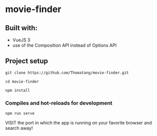 # movie-finder

## Built with:
* VueJS 3
* use of the Composition API instead of Options API


## Project setup

```
git clone https://github.com/Thomatang/movie-finder.git
```
```
cd movie-finder
```
```
npm install
```

### Compiles and hot-reloads for development
```
npm run serve
```


VISIT the port in which the app is running on your favorite browser and search away!
